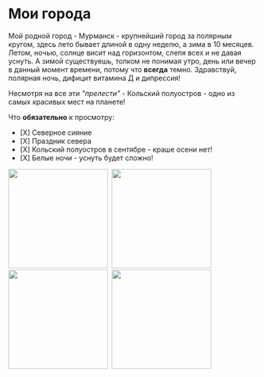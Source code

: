 # Мои города 

Мой родной город - Мурманск - крупнейший город за полярным кругом, здесь лето бывает длиной в одну неделю, а зима в 10 месяцев. Летом, ночью,  солнце висит над горизонтом, слепя всех и не давая уснуть. А зимой существуешь, толком не понимая утро, день или вечер в данный момент времени, потому что **всегда** темно. Здравствуй, полярная ночь, дифицит витамина Д и дипрессия!

Несмотря на все эти _"прелести"_ - Кольский полуостров - одно из самых красивых мест на планете! 

Что  **обязательно** к просмотру:
 - [Х] Северное сияние
 - [Х] Праздник севера
 - [Х] Кольский полуостров в сентябре - краше осени нет!
 - [Х] Белые ночи - уснуть будет сложно!
  
<kbd>                                               
<img src="https://static.tildacdn.com/tild6166-6338-4062-b536-333432653234/i.jpg" width="200" height="200">
<kbd>

<img src="http://i.mycdn.me/i?r=AzFIxPtkV78jcmdRfpoIOyaJZeowuqtABxERquk9f_rGUzO7EuABt8t6j6ROsg0SwU4" width="200" height="200">

<img src="https://cs.pikabu.ru/post_img/big/2013/07/13/7/1373712017_1656637261.jpg" width="200" height="200">

<img src="https://static.mk.ru/upload/entities/2023/03/28/16/articles/facebookPicture/5b/c2/a9/9d/d04fea88c917dd3800b867ffd8061298.jpg" width="200" height="200">

